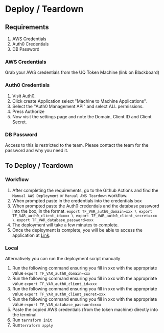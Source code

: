 # Deploy / Teardown

## Requirements

1. AWS Credentials
2. Auth0 Credentials
3. DB Password

### AWS Credentials

Grab your AWS credentials from the UQ Token Machine (link on Blackboard)

### Auth0 Credentials

1. Visit [Auth0](https://auth0.com/).
2. Click create Application select "Machine to Machine Applications".
3. Select the "Auth0 Management API" and select ALL permissions.
4. Press Authorize
5. Now visit the settings page and note the Domain, Client ID and Client Secret.

### DB Password

Access to this is restricted to the team. Please contact the team for the password and why you need it.

## To Deploy / Teardown

### Workflow

1. After completing the requirements, go to the Github Actions and find the ```Manual AWS Deployment``` or ```Manual AWS Teardown``` workflow.
2. When prompted paste in the credentials into the credentials box
3. When prompted paste the Auth0 credentials and the database password into the box, in the format.
```export TF_VAR_auth0_domain=xxx \ export TF_VAR_auth0_client_id=xxx \ export TF_VAR_auth0_client_secret=xxx \ export TF_VAR_database_password=xxx```
4. The deployment will take a few minutes to complete.
5. Once the deployment is complete, you will be able to access the application at [Link](http://g6.g6.csse6400.xyz:3000/).

### Local

Alternatively you can run the deployment script manually

1. Run the following command ensuring you fill in xxx with the appropriate value ```export TF_VAR_auth0_domain=xxx```
2. Run the following command ensuring you fill in xxx with the appropriate value ```export TF_VAR_auth0_client_id=xxx```
3. Run the following command ensuring you fill in xxx with the appropriate value ```export TF_VAR_auth0_client_secret=xxx```
4. Run the following command ensuring you fill in xxx with the appropriate value ```export TF_VAR_database_password=xxx```
5. Paste the copied AWS credentials (from the token machine) directly into the terminal.
6. Run ```terraform init```
7. Run```terraform apply```
